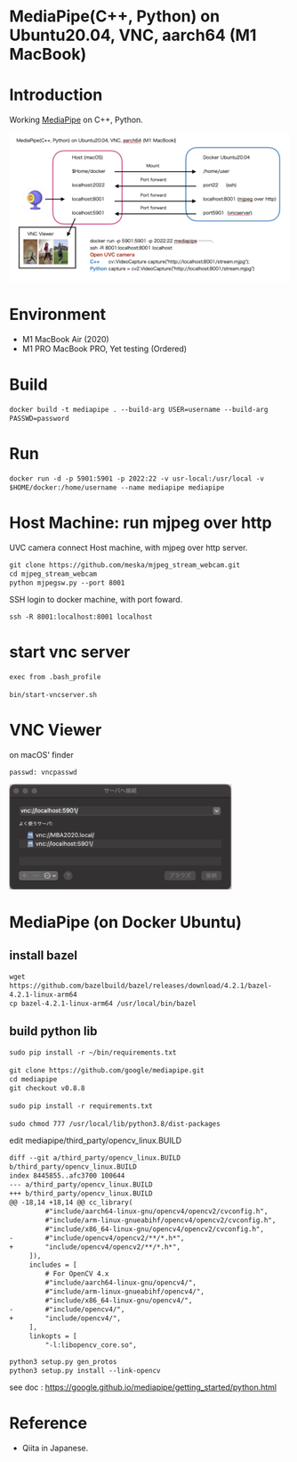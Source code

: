 # MediaPipe(C++, Python) on Ubuntu20.04, VNC, aarch64 (M1 MacBook)

# Introduction

Working [MediaPipe](https://google.github.io/mediapipe/) on C++, Python.

<img src="images/structure-chart.png" width=800>

# Environment

- M1 MacBook Air (2020)
- M1 PRO MacBook PRO, Yet testing (Ordered)

# Build

```
docker build -t mediapipe . --build-arg USER=username --build-arg PASSWD=password
```

# Run

```
docker run -d -p 5901:5901 -p 2022:22 -v usr-local:/usr/local -v $HOME/docker:/home/username --name mediapipe mediapipe
```

# Host Machine: run mjpeg over http

UVC camera connect Host machine, with mjpeg over http server.

```
git clone https://github.com/meska/mjpeg_stream_webcam.git
cd mjpeg_stream_webcam
python mjpegsw.py --port 8001
```

SSH login to docker machine, with port foward.

```
ssh -R 8001:localhost:8001 localhost
```

# start vnc server

```
exec from .bash_profile

bin/start-vncserver.sh
```

# VNC Viewer

on macOS' finder

```
passwd: vncpasswd
```

<img src="images/vnc-login.png" width=400>

# MediaPipe (on Docker Ubuntu)

## install bazel

```
wget https://github.com/bazelbuild/bazel/releases/download/4.2.1/bazel-4.2.1-linux-arm64
cp bazel-4.2.1-linux-arm64 /usr/local/bin/bazel
```

## build python lib

```
sudo pip install -r ~/bin/requirements.txt

git clone https://github.com/google/mediapipe.git
cd mediapipe
git checkout v0.8.8

sudo pip install -r requirements.txt

sudo chmod 777 /usr/local/lib/python3.8/dist-packages
```

edit mediapipe/third_party/opencv_linux.BUILD

```
diff --git a/third_party/opencv_linux.BUILD b/third_party/opencv_linux.BUILD
index 8445855..afc3700 100644
--- a/third_party/opencv_linux.BUILD
+++ b/third_party/opencv_linux.BUILD
@@ -18,14 +18,14 @@ cc_library(
         #"include/aarch64-linux-gnu/opencv4/opencv2/cvconfig.h",
         #"include/arm-linux-gnueabihf/opencv4/opencv2/cvconfig.h",
         #"include/x86_64-linux-gnu/opencv4/opencv2/cvconfig.h",
-        #"include/opencv4/opencv2/**/*.h*",
+        "include/opencv4/opencv2/**/*.h*",
     ]),
     includes = [
         # For OpenCV 4.x
         #"include/aarch64-linux-gnu/opencv4/",
         #"include/arm-linux-gnueabihf/opencv4/",
         #"include/x86_64-linux-gnu/opencv4/",
-        #"include/opencv4/",
+        "include/opencv4/",
     ],
     linkopts = [
         "-l:libopencv_core.so",
```

```
python3 setup.py gen_protos
python3 setup.py install --link-opencv
```

see doc : https://google.github.io/mediapipe/getting_started/python.html

# Reference

- Qiita in Japanese.



